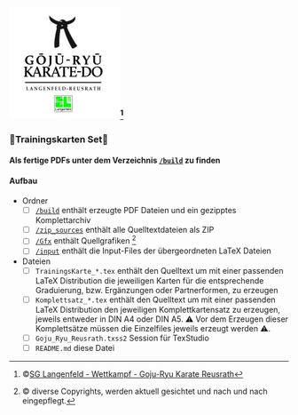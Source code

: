 ### ![Goju Ryu Karate Reusrath](/Gfx/sglgrkr/GJRKDR_s.jpg)[^1]
### :punch:Trainingskarten Set:martial_arts_uniform:
#### Als fertige PDFs unter dem Verzeichnis [`/build`](build/) zu finden
#### Aufbau
- Ordner
  - [ ] [`/build`](build/) enthält erzeugte PDF Dateien und ein gezipptes Komplettarchiv
  - [ ] [`/zip_sources`](zip_sources/) enthält alle Quelltextdateien als ZIP
  - [ ] [`/Gfx`](Gfx/) enthält Quellgrafiken [^2]
  - [ ] [`/input`](input/) enthält die Input-Files der übergeordneten LaTeX Dateien
- Dateien
  - [ ] `TrainingsKarte_*.tex` enthält den Quelltext um mit einer passenden LaTeX Distribution die jeweiligen Karten für die entsprechende Graduierung, bzw. Ergänzungen oder Partnerformen, zu erzeugen
  - [ ] `Komplettsatz_*.tex` enthält den Quelltext um mit einer passenden LaTeX Distribution den jeweiligen Komplettkartensatz zu erzeugen, jeweils entweder in DIN A4 oder DIN A5. :warning: Vor dem Erzeugen dieser Komplettsätze müssen die Einzelfiles jeweils erzeugt werden :warning:.
  - [ ] `Goju_Ryu_Reusrath.txss2` Session für TexStudio
  - [ ] `README.md` diese Datei
  
  [^1]: :copyright:[SG Langenfeld - Wettkampf - Goju-Ryu Karate Reusrath](https://www.sglangenfeld.de/de/wettkampf/karate-goju-ryu-reusrath/)
  [^2]: :copyright: diverse Copyrights, werden aktuell gesichtet und nach und nach eingepflegt.
